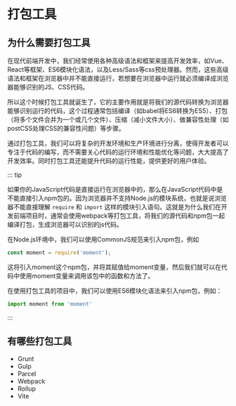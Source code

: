 # 打包工具

## 为什么需要打包工具

在现代前端开发中，我们经常使用各种高级语法和框架来提高开发效率，如Vue、React等框架、ES6模块化语法，以及Less/Sass等css预处理器。然而，这些高级语法和框架在浏览器中并不能直接运行，若想要在浏览器中运行就必须编译成浏览器能够识别的JS、CSS代码。

所以这个时候打包工具就诞生了，它的主要作用就是将我们的源代码转换为浏览器能够识别运行的代码，这个过程通常包括编译（如babel将ES6转换为ES5）、打包（将多个文件合并为一个或几个文件）、压缩（减小文件大小）、做兼容性处理（如postCSS处理CSS的兼容性问题）等步骤。

通过打包工具，我们可以将复杂的开发环境和生产环境进行分离，使得开发者可以专注于代码的编写，而不需要关心代码的运行环境和性能优化等问题，大大提高了开发效率。同时打包工具还能提升代码的运行性能，提供更好的用户体验。

::: tip

如果你的JavaScript代码是直接运行在浏览器中的，那么在JavaScript代码中是不能直接引入npm包的。因为浏览器并不支持Node.js的模块系统，也就是说浏览器不能直接理解 `require` 和 `import` 这样的模块引入语句。这就是为什么我们在开发前端项目时，通常会使用webpack等打包工具，将我们的源代码和npm包一起编译打包，生成浏览器可以识别的js代码。

在Node.js环境中，我们可以使用CommonJS规范来引入npm包，例如

```javascript
const moment = require('moment');
```

这将引入moment这个npm包，并将其赋值给moment变量，然后我们就可以在代码中使用moment变量来调用该包中的函数和方法了。

在使用打包工具的项目中，我们可以使用ES6模块化语法来引入npm包，例如：

```javascript
import moment from 'moment'
```

:::

## 有哪些打包工具

- Grunt
- Gulp
- Parcel
- Webpack
- Rollup
- Vite

